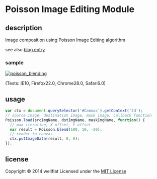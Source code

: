 # Poisson Image Editing Module

## description

Image composition using Poisson Image Editing algorithm

see also [blog entry][entry]

### sample
[![poisson_blending](http://rest-term.com/labs/repos/images/poisson_blending.jpg)](http://rest-term.com/labs/html5/poisson.html)

(Tests: IE10, Firefox22.0, Chrome28.0, Safari6.0)

## usage

```js
var ctx = document.querySelector('#Canvas').getContext('2d');
// source image, destination image, mask image, callback function
Poisson.load(srcImgName, dstImgName, maskImgName, function() {
  // max iteration, X offset, Y offset
  var result = Poisson.blend(100, 10, -20);
  // render to canvas
  ctx.putImageData(result, 0, 0);
});
```

license
----------
Copyright &copy; 2014 wellflat Licensed under the [MIT License][MIT]

[MIT]: http://www.opensource.org/licenses/mit-license.php
[entry]: http://rest-term.com/archives/3066/
